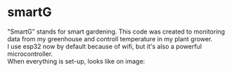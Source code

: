 # smartG
"SmartG" stands for smart gardening. This code was created to monitoring data from my greenhouse and controll temperature in my plant grower. <br>
I use esp32 now by default because of wifi, but it's also a powerful microcontroller. <br>
When everything is set-up, looks like on image: 
